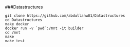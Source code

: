 ###Datastructures

```
git clone https://github.com/abdullahw01/Datastructures
cd Datastructures
make docker
docker run -v `pwd`:/mnt -it builder
cd /mnt
make
make test
```
